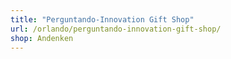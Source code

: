 ```yaml
---
title: "Perguntando-Innovation Gift Shop"
url: /orlando/perguntando-innovation-gift-shop/
shop: Andenken
---
```

